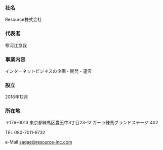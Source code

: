 ### 社名
Resource株式会社

### 代表者
寒河江京我

### 事業内容
インターネットビジネスの企画・開発・運営

### 設立
2018年12月

### 所在地
〒176-0013
東京都練馬区豊玉中3丁目23-12 ガーラ練馬グランドステージ 402

TEL 080-7011-9732

e-Mail sagae@resource-inc.com

